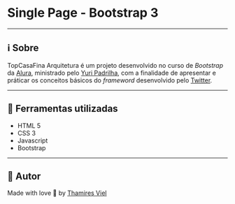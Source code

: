 # Single Page - Bootstrap 3
---
## :information_source: Sobre
TopCasaFina Arquitetura é um projeto desenvolvido no curso de *_Bootstrap_* da [Alura](https://www.alura.com.br/), ministrado pelo [Yuri Padrilha](https://www.linkedin.com/in/yuri-padilha/), com a finalidade de apresentar e práticar os conceitos básicos do _frameword_ desenvolvido pelo [Twitter](www.twitter.com).

---
## :open_file_folder: Ferramentas utilizadas
+ HTML 5
+ CSS 3
+ Javascript
+ Bootstrap

---

## :bookmark: Autor
Made with love :purple_heart: by [Thamires Viel](https://www.linkedin.com/in/thamiresviel)
